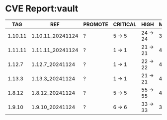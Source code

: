 # CVE Report:vault
|   TAG   |       REF        | PROMOTE | CRITICAL |   HIGH   |  MEDIUM  |  LOW   | UNKNOWN |
|---------|------------------|---------|----------|----------|----------|--------|---------|
| 1.10.11 | 1.10.11_20241124 | ?       | 5 -> 5   | 24 -> 24 | 38 -> 38 | 5 -> 5 | 0 -> 0  |
| 1.11.11 | 1.11.11_20241124 | ?       | 1 -> 1   | 21 -> 21 | 45 -> 25 | 7 -> 3 | 0 -> 0  |
| 1.12.7  | 1.12.7_20241124  | ?       | 1 -> 1   | 22 -> 22 | 45 -> 25 | 7 -> 3 | 0 -> 0  |
| 1.13.3  | 1.13.3_20241124  | ?       | 1 -> 1   | 21 -> 21 | 49 -> 29 | 7 -> 3 | 0 -> 0  |
| 1.8.12  | 1.8.12_20241124  | ?       | 5 -> 5   | 55 -> 55 | 47 -> 47 | 4 -> 4 | 0 -> 0  |
| 1.9.10  | 1.9.10_20241124  | ?       | 6 -> 6   | 33 -> 33 | 36 -> 36 | 4 -> 4 | 0 -> 0  |
